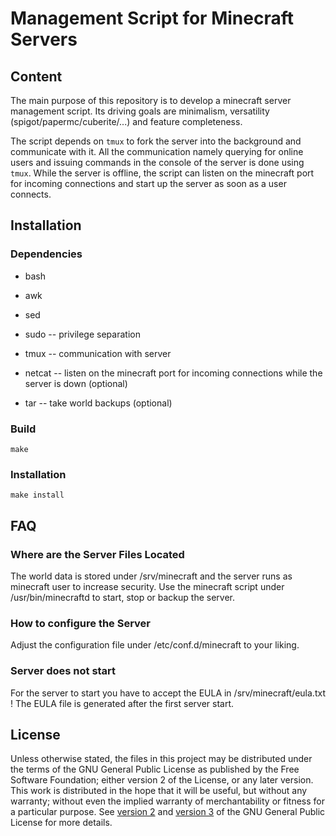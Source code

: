 # Management Script for Minecraft Servers

## Content

The main purpose of this repository is to develop a minecraft server management script.
Its driving goals are minimalism, versatility (spigot/papermc/cuberite/...) and feature completeness.

The script depends on `tmux` to fork the server into the background and communicate with it.
All the communication namely querying for online users and issuing commands in the console of the server is done using `tmux`.
While the server is offline, the script can listen on the minecraft port for incoming connections and start up the server as soon as a user connects.

## Installation

### Dependencies

* bash
* awk
* sed
* sudo -- privilege separation
* tmux -- communication with server

* netcat -- listen on the minecraft port for incoming connections while the server is down (optional)
* tar -- take world backups (optional)

### Build

```
make
```

### Installation

```
make install
```

## FAQ

### Where are the Server Files Located

The world data is stored under /srv/minecraft and the server runs as minecraft user to increase security.
Use the minecraft script under /usr/bin/minecraftd to start, stop or backup the server.

### How to configure the Server

Adjust the configuration file under /etc/conf.d/minecraft to your liking.

### Server does not start

For the server to start you have to accept the EULA in /srv/minecraft/eula.txt !
The EULA file is generated after the first server start.

## License

Unless otherwise stated, the files in this project may be distributed under the terms of the GNU General Public License as published by the Free Software Foundation; either version 2 of the License, or any later version. This work is distributed in the hope that it will be useful, but without any warranty; without even the implied warranty of merchantability or fitness for a particular purpose. See [version 2](https://www.gnu.org/licenses/old-licenses/gpl-2.0.html) and [version 3](https://www.gnu.org/copyleft/gpl-3.0.html) of the GNU General Public License for more details.
